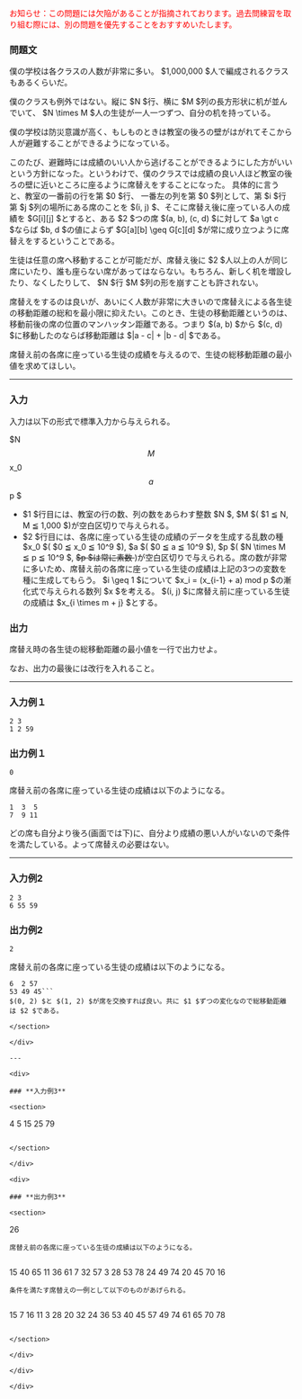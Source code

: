 
<div>

<div>

<div>

<font color="red">
<p>
お知らせ：この問題には欠陥があることが指摘されております。過去問練習を取り組む際には、別の問題を優先することをおすすめいたします。
</p>
</font>

### **問題文**

<section>
僕の学校は各クラスの人数が非常に多い。 $1,000,000 $人で編成されるクラスもあるくらいだ。

僕のクラスも例外ではない。縦に $N $行、横に $M $列の長方形状に机が並んでいて、 $N \times M $人の生徒が一人一つずつ、自分の机を持っている。 

僕の学校は防災意識が高く、もしものときは教室の後ろの壁がはがれてそこから人が避難することができるようになっている。 

このたび、避難時には成績のいい人から逃げることができるようにした方がいいという方針になった。というわけで、僕のクラスでは成績の良い人ほど教室の後ろの壁に近いところに座るように席替えをすることになった。
具体的に言うと、教室の一番前の行を第 $0 $行、 一番左の列を第 $0 $列として、第 $i $行第 $j $列の場所にある席のことを $(i, j) $、そこに席替え後に座っている人の成績を $G[i][j] $とすると、ある $2 $つの席 $(a, b), (c, d) $に対して $a \gt c $ならば $b, d $の値によらず $G[a][b] \geq G[c][d] $が常に成り立つように席替えをするということである。

生徒は任意の席へ移動することが可能だが、席替え後に $2 $人以上の人が同じ席にいたり、誰も座らない席があってはならない。もちろん、新しく机を増設したり、なくしたりして、 $N $行 $M $列の形を崩すことも許されない。

席替えをするのは良いが、あいにく人数が非常に大きいので席替えによる各生徒の移動距離の総和を最小限に抑えたい。このとき、生徒の移動距離というのは、移動前後の席の位置のマンハッタン距離である。つまり $(a, b) $から $(c, d) $に移動したのならば移動距離は $|a - c| + |b - d| $である。

席替え前の各席に座っている生徒の成績を与えるので、生徒の総移動距離の最小値を求めてほしい。





</section>

</div>

---

<div>

<div>

### **入力**

<section>

<p>
入力は以下の形式で標準入力から与えられる。
</p>

<div>

$N $$M $$x_0 $$a $$p $
</div>

<ul>

<li>
$1 $行目には、教室の行の数、列の数をあらわす整数 $N  $, $M $( $1 ≦ N, M ≦ 1,000  $)が空白区切りで与えられる。
</li>

<li>
$2 $行目には、各席に座っている生徒の成績のデータを生成する乱数の種 $x_0 $( $0 ≦ x_0 ≦ 10^9 $),  $a $( $0 ≦ a ≦ 10^9 $),  $p $( $N \times M ≦ p ≦ 10^9 $,  
<s>
$p $は常に素数
</s>
)が空白区切りで与えられる。席の数が非常に多いため、席替え前の各席に座っている生徒の成績は上記の3つの変数を種に生成してもらう。 $i \geq 1 $について $x_i = (x_{i-1} + a) mod p  $の漸化式で与えられる数列 $x $を考える。 $(i, j) $に席替え前に座っている生徒の成績は $x_{i \times m + j} $とする。


</li>

</ul>

</section>

</div>

<div>

### **出力**

<section>
席替え時の各生徒の総移動距離の最小値を一行で出力せよ。

なお、出力の最後には改行を入れること。

</section>

</div>

</div>

---

<div>

### **入力例１**

<section>

```
2 3
1 2 59
```

</section>

</div>

<div>

### **出力例１**

<section>

```
0
```
席替え前の各席に座っている生徒の成績は以下のようになる。


```
1  3  5
7  9 11
```
どの席も自分より後ろ(画面では下)に、自分より成績の悪い人がいないので条件を満たしている。よって席替えの必要はない。

</section>

</div>

---

<div>

### **入力例2**

<section>

```
2 3
6 55 59
```

</section>

</div>

<div>

### **出力例2**

<section>

```
2
```
席替え前の各席に座っている生徒の成績は以下のようになる。


```
6  2 57
53 49 45```
$(0, 2) $と $(1, 2) $が席を交換すれば良い。共に $1 $ずつの変化なので総移動距離は $2 $である。

</section>

</div>

---

<div>

### **入力例3**

<section>

```
4 5
15 25 79
```

</section>

</div>

<div>

### **出力例3**

<section>

```
26
```
席替え前の各席に座っている生徒の成績は以下のようになる。


```
15 40 65 11 36
61  7 32 57  3
28 53 78 24 49
74 20 45 70 16
```
条件を満たす席替えの一例として以下のものがあげられる。


```
15  7 16 11  3
28 20 32 24 36
53 40 45 57 49
74 61 65 70 78
```

</section>

</div>

</div>

</div>
